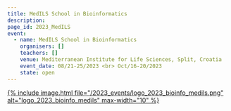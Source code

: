 ```yaml
---
title: MedILS School in Bioinformatics
description: 
page_id: 2023_MedILS
event:
  - name: MedILS School in Bioinformatics
    organisers: []
    teachers: []
    venue: Mediterranean Institute for Life Sciences, Split, Croatia
    event_date: 08/21-25/2023 <br> Oct/16-20/2023
    state: open
---
```


[{% include image.html file="/2023_events/logo_2023_bioinfo_medils.png" alt="logo_2023_bioinfo_medils" max-width="10" %}](https://bioinfo.medils.hr/)